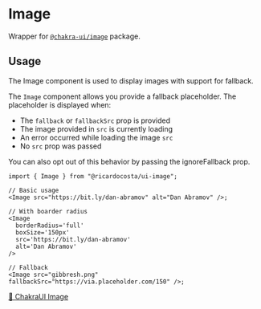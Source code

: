 # Image

Wrapper for [`@chakra-ui/image`](https://github.com/chakra-ui/chakra-ui/tree/main/packages/components/image) package.

## Usage

The Image component is used to display images with support for fallback.

The `Image` component allows you provide a fallback placeholder. The placeholder is displayed when:

- The `fallback` or `fallbackSrc` prop is provided
- The image provided in `src` is currently loading
- An error occurred while loading the image `src`
- No `src` prop was passed

You can also opt out of this behavior by passing the ignoreFallback prop.

```tsx
import { Image } from "@ricardocosta/ui-image";

// Basic usage
<Image src="https://bit.ly/dan-abramov" alt="Dan Abramov" />;

// With boarder radius
<Image
  borderRadius='full'
  boxSize='150px'
  src='https://bit.ly/dan-abramov'
  alt='Dan Abramov'
/>

// Fallback
<Image src="gibbresh.png" fallbackSrc="https://via.placeholder.com/150" />;
```

[🔗 ChakraUI Image](https://chakra-ui.com/docs/components/image)
